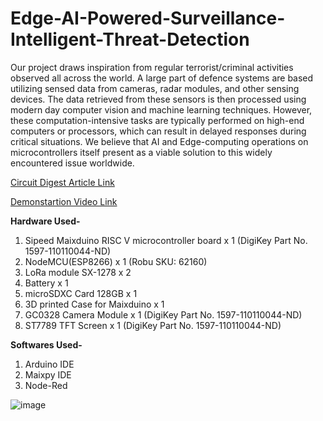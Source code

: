 # Edge-AI-Powered-Surveillance-Intelligent-Threat-Detection
Our project draws inspiration from regular terrorist/criminal activities observed all across the world. A large part of defence systems are based utilizing sensed data from cameras, radar modules, and other sensing devices. The data retrieved from these sensors is then processed using modern day computer vision and machine learning techniques. However, these computation-intensive tasks are typically performed on high-end computers or processors, which can result in delayed responses during critical situations.
We believe that AI and Edge-computing operations on microcontrollers itself present as a viable solution to this widely encountered issue worldwide.

[Circuit Digest Article Link](https://circuitdigest.com/microcontroller-projects/edge-ai-powered-surveillance-intelligent-threat-detection)

[Demonstartion Video Link](https://www.youtube.com/watch?v=jS4blB46gOI)

**Hardware Used-**

1) Sipeed Maixduino RISC V microcontroller board  x  1   (DigiKey Part No. 1597-110110044-ND)
2) NodeMCU(ESP8266) x 1 (Robu  SKU: 62160) 
3) LoRa module SX-1278  x  2
4) Battery  x  1
5) microSDXC Card 128GB  x  1
6) 3D printed Case for Maixduino  x  1
7) GC0328 Camera Module  x  1    (DigiKey Part No. 1597-110110044-ND)
8) ST7789 TFT Screen  x  1    (DigiKey Part No. 1597-110110044-ND)

**Softwares Used-**

1) Arduino IDE
2) Maixpy IDE
3) Node-Red
   
![image](https://github.com/user-attachments/assets/c9106f43-fb05-4e2f-a770-215ad1f0ce16)
